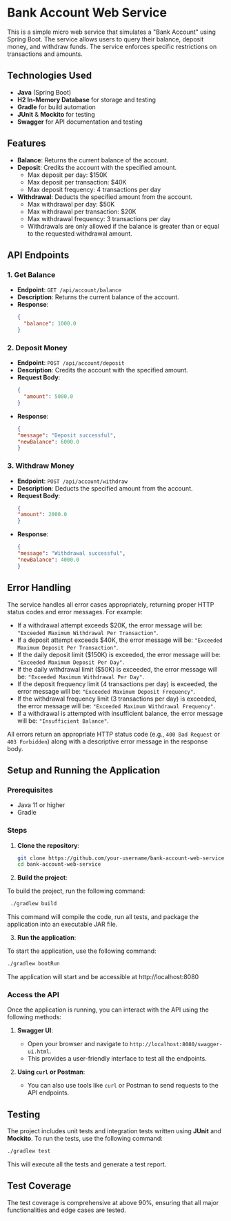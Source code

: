 # Bank Account Web Service

This is a simple micro web service that simulates a "Bank Account" using Spring Boot. The service allows users to query their balance, deposit money, and withdraw funds. The service enforces specific restrictions on transactions and amounts.

## Technologies Used

- **Java** (Spring Boot)
- **H2 In-Memory Database** for storage and testing
- **Gradle** for build automation
- **JUnit** & **Mockito** for testing
- **Swagger** for API documentation and testing

## Features

- **Balance**: Returns the current balance of the account.
- **Deposit**: Credits the account with the specified amount.
  - Max deposit per day: $150K
  - Max deposit per transaction: $40K
  - Max deposit frequency: 4 transactions per day
- **Withdrawal**: Deducts the specified amount from the account.
  - Max withdrawal per day: $50K
  - Max withdrawal per transaction: $20K
  - Max withdrawal frequency: 3 transactions per day
  - Withdrawals are only allowed if the balance is greater than or equal to the requested withdrawal amount.

## API Endpoints

### 1. Get Balance
- **Endpoint**: `GET /api/account/balance`
- **Description**: Returns the current balance of the account.
- **Response**:
  ```json
  {
    "balance": 1000.0
  }
  ```
### 2. Deposit Money
- **Endpoint**: `POST /api/account/deposit`
- **Description**: Credits the account with the specified amount.
- **Request Body**:
  ```json
  {
    "amount": 5000.0
  }
  ```
- **Response**:
   ```json
  {
  "message": "Deposit successful",
  "newBalance": 6000.0
  }
  ```
### 3. Withdraw Money
- **Endpoint**: `POST /api/account/withdraw`
- **Description**: Deducts the specified amount from the account.
- **Request Body**:
  ```json
  {
  "amount": 2000.0
  }
  ```
- **Response**:
   ```json
  {
  "message": "Withdrawal successful",
  "newBalance": 4000.0
  }
  ```
## Error Handling

The service handles all error cases appropriately, returning proper HTTP status codes and error messages. For example:

- If a withdrawal attempt exceeds $20K, the error message will be: `"Exceeded Maximum Withdrawal Per Transaction"`.
- If a deposit attempt exceeds $40K, the error message will be: `"Exceeded Maximum Deposit Per Transaction"`.
- If the daily deposit limit ($150K) is exceeded, the error message will be: `"Exceeded Maximum Deposit Per Day"`.
- If the daily withdrawal limit ($50K) is exceeded, the error message will be: `"Exceeded Maximum Withdrawal Per Day"`.
- If the deposit frequency limit (4 transactions per day) is exceeded, the error message will be: `"Exceeded Maximum Deposit Frequency"`.
- If the withdrawal frequency limit (3 transactions per day) is exceeded, the error message will be: `"Exceeded Maximum Withdrawal Frequency"`.
- If a withdrawal is attempted with insufficient balance, the error message will be: `"Insufficient Balance"`.

All errors return an appropriate HTTP status code (e.g., `400 Bad Request` or `403 Forbidden`) along with a descriptive error message in the response body.

## Setup and Running the Application

### Prerequisites

- Java 11 or higher
- Gradle

### Steps

1. **Clone the repository**:
   ```bash
   git clone https://github.com/your-username/bank-account-web-service.git
   cd bank-account-web-service
   ```
2. **Build the project**:

 To build the project, run the following command:
  ```bash
   ./gradlew build
  ```
  This command will compile the code, run all tests, and package the application into an executable JAR file.

3. **Run the application**:

 To start the application, use the following command:
  ```bash
  ./gradlew bootRun
  ```
 The application will start and be accessible at http://localhost:8080

### Access the API

Once the application is running, you can interact with the API using the following methods:

1. **Swagger UI**:
   - Open your browser and navigate to `http://localhost:8080/swagger-ui.html`.
   - This provides a user-friendly interface to test all the endpoints.

2. **Using `curl` or Postman**:
   - You can also use tools like `curl` or Postman to send requests to the API endpoints.

## Testing

The project includes unit tests and integration tests written using **JUnit** and **Mockito**. To run the tests, use the following command:

```bash
./gradlew test
```
This will execute all the tests and generate a test report.

## Test Coverage

The test coverage is comprehensive at above 90%, ensuring that all major functionalities and edge cases are tested. 
